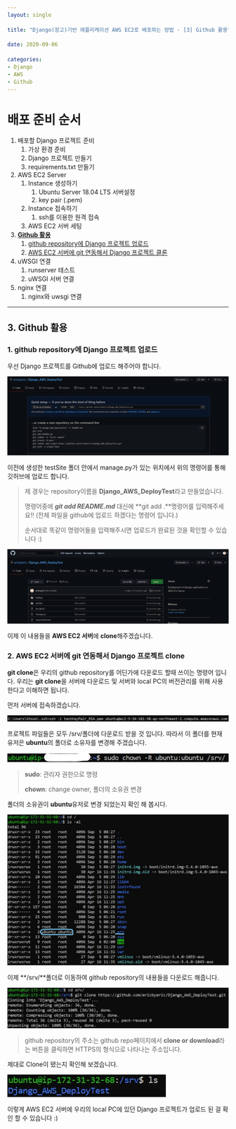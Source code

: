 ```yaml
---
layout: single

title: "Django(장고)기반 애플리케이션 AWS EC2로 배포하는 방법 - [3] Github 활용"

date: 2020-09-06

categories:
- Django
- AWS
- Github
---
```


# 배포 준비 순서

1. 배포할 Django 프로젝트 준비
   1. 가상 환경 준비
   2. Django 프로젝트 만들기
   3. requirements.txt 만들기
2. AWS EC2 Server
   1. Instance 생성하기
      1. Ubuntu Server 18.04 LTS 서버설정
      2. key pair (.pem)
   2. Instance 접속하기
      1. ssh를 이용한 원격 접속
   3. AWS EC2 서버 세팅
3. **[Github 활용](#3-github-활용)**
   1. [github repository에 Django 프로젝트 업로드](#1-github-repository에-django-프로젝트-업로드)
   2. [AWS EC2 서버에 git 연동해서 Django 프로젝트 클론](#2-aws-ec2-서버에-git-연동해서-django-프로젝트-clone)
4. uWSGI 연결
   1. runserver 테스트
   2. uWSGI 서버 연결
5. nginx 연결
   1. nginx와 uwsgi 연결



---

## 3. Github 활용

###  1. github repository에 Django 프로젝트 업로드

우선 Django 프로젝트를 Github에 업로드 해주어야 합니다.

![githubRepo](/images/2021-09-06/githubRepo.jpg)

이전에 생성한 testSite 폴더 안에서 manage.py가 있는 위치에서 위의 명령어를 통해 깃허브에 업로드 합니다.

> 제 경우는 repository이름을 **Django_AWS_DeployTest**라고 만들었습니다.
>
> 명령어중에 ***git add README.md*** 대신에 **git add .**명령어를 입력해주세요!! (전체 파일을 github에 업로드 하겠다는 명령어 입니다.)
>
> 순서대로 똑같이 명령어들을 입력해주시면 업로드가 완료된 것을 확인할 수 있습니다 :)

![githubUpload](/images/2021-09-06/githubUpload.jpg)

이제 이 내용들을 **AWS EC2 서버**에 **clone**해주겠습니다.



### 2. AWS EC2 서버에 git 연동해서 Django 프로젝트 clone

**git clone**은 우리의 github repository를 어딘가에 다운로드 할때 쓰이는 명령어 입니다. 우리는 **git clone**을 서버에 다운로드 및 서버와 local PC의 버전관리를 위해 사용한다고 이해하면 됩니다.

먼저 서버에 접속하겠습니다.

![awsAccess](/images/2021-09-06/awsAccess.jpg)

프로젝트 파일들은 모두 /srv/폴더에 다운로드 받을 것 입니다. 따라서 이 폴더를 현재 유저은 **ubuntu**의 폴더로 소유자를 변경해 주겠습니다.

![ubuntuAuth](/images/2021-09-06/ubuntuAuth.jpg)

> **sudo**: 관리자 권한으로 명령
>
> **chown**: change owner, 폴더의 소유권 변경

폴더의 소유권이 **ubuntu**유저로 변경 되었는지 확인 해 봅시다.

![folderAuth](/images/2021-09-06/folderAuth.jpg)

이제 **/srv/**폴더로 이동하여 github repository의 내용들을 다운로드 해줍니다.

![gitClone](/images/2021-09-06/gitClone.jpg)

> github repository의 주소는 github repo페이지에서 **clone or download**라는 버튼을 클릭하면 HTTPS의 형식으로 나타나는 주소입니다.

제대로 Clone이 됐는지 확인해 보겠습니다.

![repoCheck](/images/2021-09-06/repoCheck.jpg)

이렇게 AWS EC2 서버에 우리의 local PC에 있던 Django 프로젝트가 업로드 된 걸 확인 할 수 있습니다 :)

